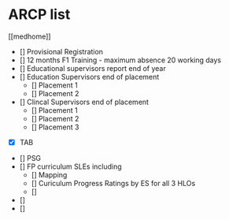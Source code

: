 # ARCP list 
[[medhome]]

- [] Provisional Registration 
- [] 12 months F1 Training - maximum absence 20 working days 
- [] Educational supervisors report end of year 
- [] Education Supervisors end of placement 
  - [] Placement 1    
  - [] Placement 2 
- [] Clincal Supervisors end of placement
  - [] Placement 1
  - [] Placement 2
  - [] Placement 3
- [x] TAB
- [] PSG
- [] FP curriculum SLEs including 
  - [] Mapping 
  - [] Curiculum Progress Ratings by ES for all 3 HLOs
  - []
- []
- []

